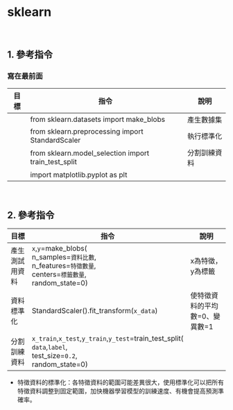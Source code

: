 # sklearn
<br/>

## 1. 參考指令
### 寫在最前面
| 目標 | 指令 | 說明 |
| --- | --- | --- |
|| from sklearn.datasets import make_blobs | 產生數據集|
|| from sklearn.preprocessing import StandardScaler| 執行標準化|
|| from sklearn.model_selection import train_test_split| 分割訓練資料|
|| import matplotlib.pyplot as plt ||
<br/>

## 2. 參考指令
| 目標 | 指令 | 說明 |
| --- | --- | --- |
| 產生測試用資料 | `x`,`y`=make_blobs(<br/>  n_samples=`資料比數`,<br/>n_features=`特徵數量`,<br/>centers=`標籤數量`,<br/>random_state=0) | x為特徵，y為標籤|
| 資料標準化 | StandardScaler().fit_transform(`x_data`) | 使特徵資料的平均數=0、變異數=1|
| 分割訓練資料 | `x_train`,`x_test`,`y_train`,`y_test`=train_test_split(<br/>`data`,`label`,<br/>test_size=`0.2`,<br/>random_state=0) ||


* 特徵資料的標準化：各特徵資料的範圍可能差異很大，使用標準化可以把所有特徵資料調整到固定範圍，加快機器學習模型的訓練速度、有機會提高預測準確率。
